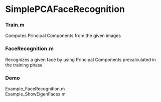 # SimplePCAFaceRecognition

### Train.m
Computes Principal Components from the given images

### FaceRecognition.m
Recognizes a given face by using Principal Components precalculated in the training phase

### Demo
Example_FaceRecognition.m  
Example_ShowEigenFaces.m
